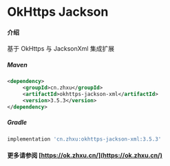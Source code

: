 # OkHttps Jackson

#### 介绍

基于 OkHttps 与 JacksonXml 集成扩展


##### Maven

```xml
<dependency>
     <groupId>cn.zhxu</groupId>
     <artifactId>okhttps-jackson-xml</artifactId>
     <version>3.5.3</version>
</dependency>
```

##### Gradle

```groovy
implementation 'cn.zhxu:okhttps-jackson-xml:3.5.3'
```

#### 更多请参阅 [https://ok.zhxu.cn/](https://ok.zhxu.cn/)

